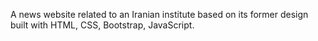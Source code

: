 A news website related to an Iranian institute based on its former design built with HTML, CSS, Bootstrap, JavaScript.

